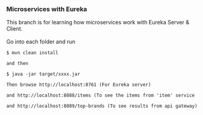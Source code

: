 ### Microservices with Eureka ###
This branch is for learning how microservices work with Eureka Server & Client.
    <br><br>
    Go into each folder and run 
    <br>
    
    $ mvn clean install
    
    and then
    
    $ java -jar target/xxxx.jar
    
    Then browse http://localhost:8761 (For Eureka server)
    
    and http://localhost:8088/items (To see the items from 'item' service
    
    and http://localhost:8089/top-brands (To see results from api gateway)